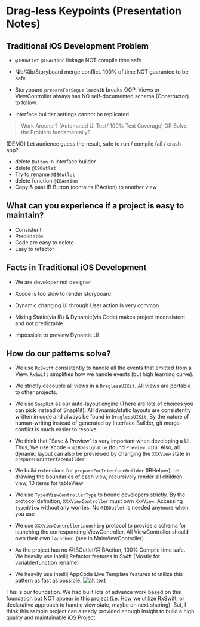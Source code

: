 

# Drag-less Keypoints (Presentation Notes)

## Traditional iOS Development Problem
* `@IBOutlet` `@IBAction` linkage NOT compile time safe

* Nib/Xib/Storyboard merge conflict. 100% of time NOT guarantee to be safe

* Storyboard `prepareForSegue` `loadNib` breaks OOP.  Views or ViewController always has NO self-documented schema (Constructor) to follow.

*  Interface builder settings cannot be replicated


> Work Around ? (Automated UI Test/ 100% Test Coverage) OR Solve the Problem fundamentally?


(DEMO) Let audience guess the result, safe to run / compile fail / crash app?

* delete `Button` in Interface builder
* delete `@IBOutlet`
* Try to rename `@IBOutlet`
* delete function `@IBAction`
* Copy & past IB Button (contains IBAction) to another view


## What can you experience if a project is easy to maintain?
* Consistent
* Predictable
* Code are easy to delete
* Easy to refactor

## Facts in Traditional iOS Development
* We are developer not designer

* Xcode is too slow to render storyboard

* Dynamic changing UI through User action is very common

* Mixing Static(via IB) & Dynamic(via Code) makes project inconsistent and not predictable

* Impossible to preview Dynamic UI



## How do our patterns solve?

* We use `RxSwift` consistently to handle all the events that emitted from a View.
`RxSwift` simplifies how we handle events (but high learning curve).

* We strictly decouple all views in a `DraglessUIKit`. All views are portable to other projects.


* We use `SnapKit` as our auto-layout engine (There are lots of choices you can pick instead of SnapKit). All dynamic/static layouts are consistently written in code and always be found in `DraglessUIKit`. By the nature of human-writing instead of generated by Interface Builder, git merge-conflict is much easier to resolve.


* We think that "Save & Preview" is very important when developing a UI. Thus, We use Xcode + `@IBDesignable` (found `Preview.xib`). Also, all dynamic layout can also be previewed by changing the `XXXView` state in `prepareForInterfaceBuilder`

* We build extensions for `prepareForInterfaceBuilder` (IBHelper). i.e. drawing the boundaries of each view, recursively render all children view, 10 items for tableView

* We use `TypedViewControllerType` to bound developers strictly. By the protocol definition,  `XXXViewController` must own `XXXView`. Accessing `typedView` without any worries. No `@IBOutlet` is needed anymore when you use

* We use `XXXViewControllerLaunching` protocol to provide a schema for launching the corresponding ViewController. All ViewController should own their own `launcher`. (see in MainViewController)

* As the project has no @IBOutlet/@IBAction, 100% Compile time safe. We heavily use Intellij Refactor features in Swift (Mostly for variable/function rename)

* We heavily use Intellij AppCode Live Template features to utilize this pattern as fast as possible.
![alt text](https://cdn.rawgit.com/gaplo917/dragless-ios/7ddd3b09/DraglessDemo/dragless_appcode_live_template.gif)

This is our foundation. We had built lots of advance work based on this foundation but NOT appear in this project (i.e. How we utilize RxSwift, or declarative approach to handle view state, maybe on next sharing). But, I think this sample project can already provided enough insight to build a high quality and maintainable iOS Project.
